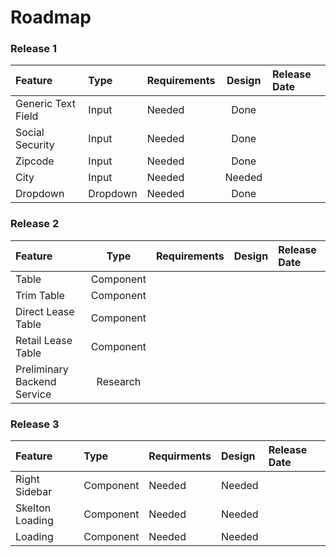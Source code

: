 # Roadmap

### Release 1

| Feature | Type | Requirements | Design | Release Date |
| :--- | :--- | :--- | :---: | :--- |
| Generic Text Field | Input | Needed | Done |  |
| Social Security | Input | Needed | Done |  |
| Zipcode  | Input | Needed | Done |  |
| City  | Input | Needed | Needed |  |
| Dropdown | Dropdown | Needed | Done |  |

### Release 2

| Feature | Type | Requirements | Design | Release Date |
| :--- | :---: | :--- | :--- | :--- |
| Table | Component |  |  |  |
| Trim Table | Component |  |  |  |
| Direct Lease Table | Component |  |  |  |
| Retail Lease Table | Component |  |  |  |
| Preliminary Backend Service | Research |  |  |  |

### Release 3

| Feature | Type | Requirments | Design | Release Date |
| :--- | :--- | :--- | :--- | :--- |
| Right Sidebar | Component | Needed | Needed |  |
| Skelton Loading | Component | Needed | Needed |  |
| Loading | Component | Needed | Needed |  |

